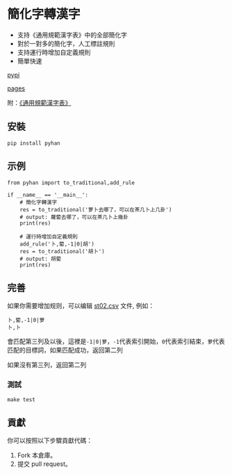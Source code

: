 # 簡化字轉漢字

* 支持《通用規範漢字表》中的全部簡化字
* 對於一對多的簡化字，人工標註規則
* 支持運行時增加自定義規則
* 簡單快速

[pypi](https://pypi.org/project/pyhan/)

[pages](https://github.com/lizongying/hanzi)

附：[《通用規範漢字表》](./files/)

## 安裝

```
pip install pyhan
```

## 示例

```
from pyhan import to_traditional,add_rule

if __name__ == '__main__':
    # 簡化字轉漢字
    res = to_traditional('萝卜去哪了，可以在茶几卜上几卦')
    # output: 蘿蔔去哪了，可以在茶几卜上幾卦
    print(res)
    
    # 運行時增加自定義規則
    add_rule('卜,蔔,-1|0|胡')
    res = to_traditional('胡卜')
    # output: 胡蔔
    print(res)
```

## 完善

如果你需要增加规则，可以编辑 [st02.csv](./src/pyhan/files/st02.csv) 文件, 例如：

```csv
卜,蔔,-1|0|萝
卜,卜
```

會匹配第三列及以後，這裡是`-1|0|萝`，`-1`代表索引開始，`0`代表索引結束，`萝`代表匹配的目標詞，如果匹配成功，返回第二列

如果沒有第三列，返回第二列

### 測試

```
make test
```

## 貢獻

你可以按照以下步驟貢獻代碼：

1. Fork 本倉庫。
2. 提交 pull request。